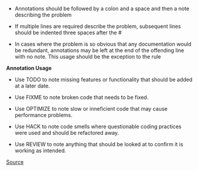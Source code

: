 * Annotations should be followed by a colon and a space and then a note describing the problem

* If multiple lines are required describe the problem, subsequent lines should be indented three spaces after
the #

* In cases where the problem is so obvious that any documentation would be redundant, annotations may be left at the end of the offending
line with no note. This usage should be the exception to the rule

**Annotation Usage**

* Use TODO to note missing features or functionality that should be added at a later date.

* Use FIXME to note broken code that needs to be fixed.

* Use OPTIMIZE to note slow or inneficient code that may cause performance problems.

* Use HACK to note code smells where questionable coding practices were used and should be refactored away.

* Use REVIEW to note anything that should be looked at to confirm it is working as intended.

[Source](http://www.rubydoc.info/gems/rubocop/RuboCop/Cop/Style/CommentAnnotation)